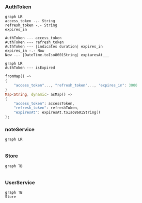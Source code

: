 
### AuthToken
```mermaid
graph LR
access_token -.- String
refresh_token -.- String
expires_in

AuthToken --- access_token
AuthToken --- refresh_token
AuthToken --- |indicates duration| expires_in
expires_in -.- Now
Now -.- |DateTime.toIso8601String| expiaresAt___
```
```mermaid
graph LR
AuthToken --- isExpired
```
```dart
fromMap() =>
{
	"access_token"..., "refresh_token"..., "expires_in": 3000
}
Map<String, dynamic> asMap() =>  
{  
	"access_token": accessToken,  
	"refresh_token": refreshToken,  
	"expiresAt": expiresAt.toIso8601String()  
};
```

###
 
### noteService
```mermaid
graph LR


```


### Store
```mermaid
graph TB


```


### UserService
```mermaid
graph TB
Store


```








































<!--stackedit_data:
eyJoaXN0b3J5IjpbNjc4MjA5NTIwLDExMzU4MjExMzIsLTc0OD
M1NDQxLC0xMTkwMDIwMDY2LC0xMTQ4OTkwMjM3LC04NDkzMzE3
NzgsMjA0MDI5NzYyMl19
-->